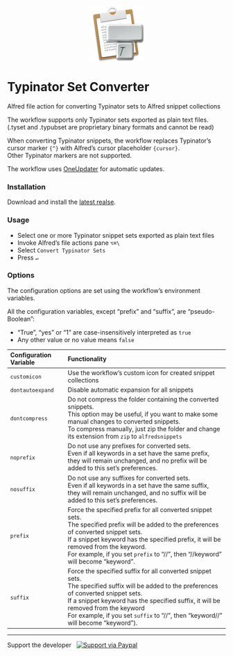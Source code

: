 <p align="center"><img src="/icon.png" width="128" height="128"></p>

# Typinator Set Converter

Alfred file action for converting Typinator sets to Alfred snippet collections

The workflow supports only Typinator sets exported as plain text files.<br/>
(.tyset and .typubset are proprietary binary formats and cannot be read)
 
When converting Typinator snippets, the workflow replaces Typinator’s cursor marker `{^}` with Alfred’s cursor placeholder `{cursor}`.<br/>
Other Typinator markers are not supported.
 
The workflow uses [OneUpdater](https://github.com/vitorgalvao/alfred-workflows/tree/master/OneUpdater) for automatic updates.

### Installation

Download and install the [latest realse](https://github.com/targumanu/Typinator-Set-Converter/releases/latest).

### Usage

- Select one or more Typinator snippet sets exported as plain text files
- Invoke Alfred’s file actions pane `⌥⌘\`
- Select `Convert Typinator Sets`
- Press `↵`

### Options

The configuration options are set using the workflow’s environment variables.

All the configuration variables, except “prefix” and “suffix”, are “pseudo-Boolean”:
- “True”, “yes” or “1” are case-insensitively interpreted as `true`
- Any other value or no value means `false`

| Configuration Variable | Functionality                                                |
| :--------------------- | :----------------------------------------------------------- |
| `customicon`           | Use the workflow’s custom icon for created snippet collections |
| `dontautoexpand`       | Disable automatic expansion for all snippets                 |
| `dontcompress`         | Do not compress the folder containing the converted snippets.<br />This option may be useful, if you want to make some manual changes to converted snippets.<br />To compress manually, just zip the folder and change its extension from `zip` to `alfredsnippets` |
| `noprefix`             | Do not use any prefixes for converted sets.<br />Even if all keywords in a set have the same prefix, they will remain unchanged, and no prefix will be added to this set’s preferences. |
| `nosuffix`             | Do not use any suffixes for converted sets.<br />Even if all keywords in a set have the same suffix, they will remain unchanged, and no suffix will be added to this set’s preferences. |
| `prefix`               | Force the specified prefix for all converted snippet sets.<br />The specified prefix will be added to the preferences of converted snippet sets.<br />If a snippet keyword has the specified prefix, it will be removed from the keyword.<br />For example, if you set `prefix` to “//”, then “//keyword” will become “keyword”. |
| `suffix`               | Force the specified suffix for all converted snippet sets.<br />The specified suffix will be added to the preferences of converted snippet sets.<br />If a snippet keyword has the specified suffix, it will be removed from the keyword<br />For example, if you set `suffix` to “//”, then “keyword//” will become “keyword”). |

----------

Support the developer   [<img src='https://upload.wikimedia.org/wikipedia/commons/5/53/PayPal_2014_logo.svg' height='18' alt='Support via Paypal'>](https://paypal.me/targumanu)
